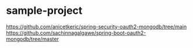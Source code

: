# sample-project
https://github.com/anicetkeric/spring-security-oauth2-mongodb/tree/main
https://github.com/sachinnagalgawe/spring-boot-oauth2-mongodb/tree/master
